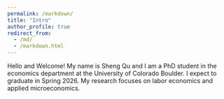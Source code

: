 ```yaml
---
permalink: /markdown/
title: "Intro"
author_profile: true
redirect_from: 
  - /md/
  - /markdown.html
---
```


Hello and Welcome! My name is Sheng Qu and I am a PhD student in the economics department at the University of Colorado Boulder. I expect to graduate in Spring 2026. My research focuses on labor economics and applied microeconomics. 

